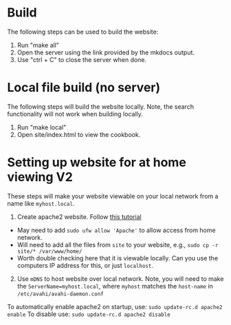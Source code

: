 # Build
The following steps can be used to build the website:

1. Run "make all"
1. Open the server using the link provided by the mkdocs output.
1. Use "ctrl + C" to close the server when done.

# Local file build (no server)
The following steps will build the website locally. Note, the search functionality will not work 
when building locally.

1. Run "make local"
1. Open site/index.html to view the cookbook.

# Setting up website for at home viewing V2
These steps will make your website viewable on your local network from a name like `myhost.local`.
1. Create apache2 website. Follow [this tutorial](https://ubuntu.com/tutorials/install-and-configure-apache#1-overview)
  * May need to add `sudo ufw allow 'Apache'` to allow access from home network.
  * Will need to add all the files from `site` to your website, e.g., `sudo cp -r site/* /var/www/home/`
  * Worth double checking here that it is viewable locally. Can you use the computers IP address for this, or just `localhost`.
2. Use `mDNS` to host website over local network. Note, you will need to make the `ServerName=myhost.local`, where `myhost` matches the `host-name` in `/etc/avahi/avahi-daemon.conf`

To automatically enable apache2 on startup, use:
`sudo update-rc.d apache2 enable`
To disable use:
`sudo update-rc.d apache2 disable`

